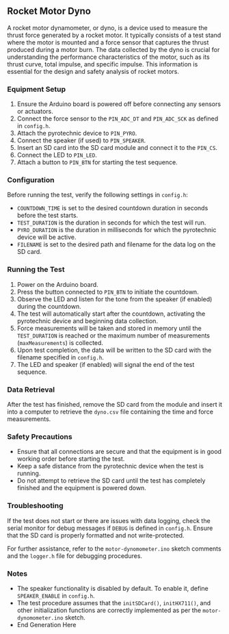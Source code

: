 ## Rocket Motor Dyno

A rocket motor dynamometer, or dyno, is a device used to measure the thrust force generated by a rocket motor. It typically consists of a test stand where the motor is mounted and a force sensor that captures the thrust produced during a motor burn. The data collected by the dyno is crucial for understanding the performance characteristics of the motor, such as its thrust curve, total impulse, and specific impulse. This information is essential for the design and safety analysis of rocket motors.


### Equipment Setup

1. Ensure the Arduino board is powered off before connecting any sensors or actuators.
2. Connect the force sensor to the `PIN_ADC_DT` and `PIN_ADC_SCK` as defined in `config.h`.
3. Attach the pyrotechnic device to `PIN_PYRO`.
4. Connect the speaker (if used) to `PIN_SPEAKER`.
5. Insert an SD card into the SD card module and connect it to the `PIN_CS`.
6. Connect the LED to `PIN_LED`.
7. Attach a button to `PIN_BTN` for starting the test sequence.

### Configuration

Before running the test, verify the following settings in `config.h`:

- `COUNTDOWN_TIME` is set to the desired countdown duration in seconds before the test starts.
- `TEST_DURATION` is the duration in seconds for which the test will run.
- `PYRO_DURATION` is the duration in milliseconds for which the pyrotechnic device will be active.
- `FILENAME` is set to the desired path and filename for the data log on the SD card.

### Running the Test

1. Power on the Arduino board.
2. Press the button connected to `PIN_BTN` to initiate the countdown.
3. Observe the LED and listen for the tone from the speaker (if enabled) during the countdown.
4. The test will automatically start after the countdown, activating the pyrotechnic device and beginning data collection.
5. Force measurements will be taken and stored in memory until the `TEST_DURATION` is reached or the maximum number of measurements (`maxMeasurements`) is collected.
6. Upon test completion, the data will be written to the SD card with the filename specified in `config.h`.
7. The LED and speaker (if enabled) will signal the end of the test sequence.

### Data Retrieval

After the test has finished, remove the SD card from the module and insert it into a computer to retrieve the `dyno.csv` file containing the time and force measurements.

### Safety Precautions

- Ensure that all connections are secure and that the equipment is in good working order before starting the test.
- Keep a safe distance from the pyrotechnic device when the test is running.
- Do not attempt to retrieve the SD card until the test has completely finished and the equipment is powered down.

### Troubleshooting

If the test does not start or there are issues with data logging, check the serial monitor for debug messages if `DEBUG` is defined in `config.h`. Ensure that the SD card is properly formatted and not write-protected.

For further assistance, refer to the `motor-dynomometer.ino` sketch comments and the `logger.h` file for debugging procedures.

### Notes

- The speaker functionality is disabled by default. To enable it, define `SPEAKER_ENABLE` in `config.h`.
- The test procedure assumes that the `initSDCard()`, `initHX711()`, and other initialization functions are correctly implemented as per the `motor-dynomometer.ino` sketch.
- End Generation Here
